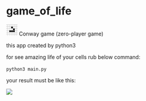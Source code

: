 # game_of_life

<img src="assets/gol.gif" width="30">
Conway game (zero-player game)

this app created by python3

for see amazing life of your cells rub below command:

```python3 main.py```

your result must be like this:

<img src="assets/result.gif" width="200">